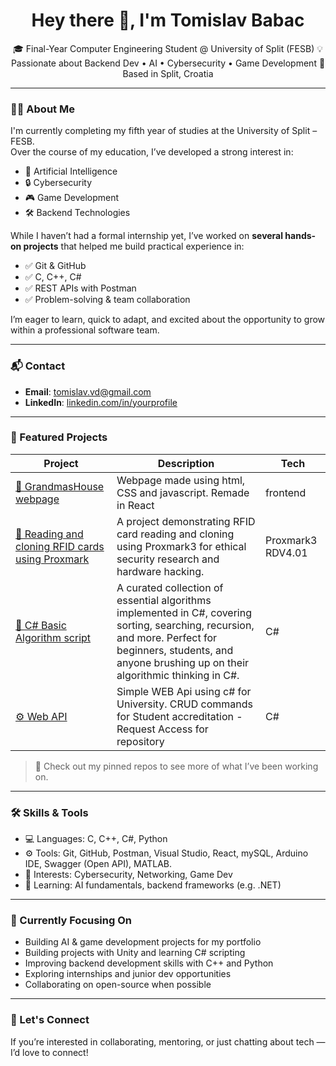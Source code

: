 <h1 align="center">Hey there 👋, I'm Tomislav Babac</h1>

<p align="center">
🎓 Final-Year Computer Engineering Student @ University of Split (FESB)  
💡 Passionate about Backend Dev • AI • Cybersecurity • Game Development  
📍 Based in Split, Croatia
</p>

---

### 🧑‍💻 About Me

I'm currently completing my fifth year of studies at the University of Split – FESB.  
Over the course of my education, I’ve developed a strong interest in:

- 🧠 Artificial Intelligence  
- 🔒 Cybersecurity  
- 🎮 Game Development  
- 🛠️ Backend Technologies

While I haven’t had a formal internship yet, I’ve worked on **several hands-on projects** that helped me build practical experience in:

- ✅ Git & GitHub
- ✅ C, C++, C#
- ✅ REST APIs with Postman
- ✅ Problem-solving & team collaboration

I’m eager to learn, quick to adapt, and excited about the opportunity to grow within a professional software team.

---

### 📬 Contact

- **Email**: [tomislav.vd@gmail.com](mailto:tomislav.vd@gmail.com)  
- **LinkedIn**: [linkedin.com/in/yourprofile](https://linkedin.com/in/yourprofile)  

---

### 🚀 Featured Projects

| Project | Description | Tech |
|--------|-------------|------|
| [🏡 GrandmasHouse webpage]([https://hitikus.github.io/GrandmasHouse.github.io/](https://github.com/Hitikus/GrandmasHouse.github.io)) | Webpage made using html, CSS and javascript. Remade in React | frontend
| [🔐 Reading and cloning RFID cards using Proxmark]() | A project demonstrating RFID card reading and cloning using Proxmark3 for ethical security research and hardware hacking.| Proxmark3 RDV4.01
| [🧠 C# Basic Algorithm script](https://github.com/Hitikus/CSharpAlgorithmScript) | A curated collection of essential algorithms implemented in C#, covering sorting, searching, recursion, and more. Perfect for beginners, students, and anyone brushing up on their algorithmic thinking in C#. | C#
| [⚙️ Web API ](https://github.com/YOURUSERNAME/backend-api-demo) | Simple WEB Api using c# for University. CRUD commands for Student accreditation - Request Access for repository| C#

> 📌 Check out my pinned repos to see more of what I’ve been working on.

---

### 🛠️ Skills & Tools

- 💻 Languages: C, C++, C#, Python  
- ⚙️ Tools: Git, GitHub, Postman, Visual Studio,  React, mySQL, Arduino IDE, Swagger (Open API), MATLAB.  
- 🔐 Interests: Cybersecurity, Networking, Game Dev  
- 🧠 Learning: AI fundamentals, backend frameworks (e.g. .NET)



---

### 🎯 Currently Focusing On

- Building AI & game development projects for my portfolio
- Building projects with Unity and learning C# scripting
- Improving backend development skills with C++ and Python  
- Exploring internships and junior dev opportunities  
- Collaborating on open-source when possible

---

### 🙌 Let's Connect

If you’re interested in collaborating, mentoring, or just chatting about tech — I’d love to connect!

